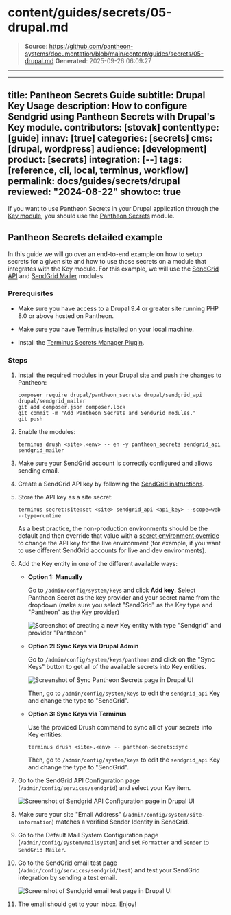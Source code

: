 # content/guides/secrets/05-drupal.md

> **Source**: https://github.com/pantheon-systems/documentation/blob/main/content/guides/secrets/05-drupal.md
> **Generated**: 2025-09-26 06:09:27

---

---
title: Pantheon Secrets Guide
subtitle: Drupal Key Usage
description: How to configure Sendgrid using Pantheon Secrets with Drupal's Key module.
contributors: [stovak]
contenttype: [guide]
innav: [true]
categories: [secrets]
cms: [drupal, wordpress]
audience: [development]
product: [secrets]
integration: [--]
tags: [reference, cli, local, terminus, workflow]
permalink: docs/guides/secrets/drupal
reviewed: "2024-08-22"
showtoc: true
---

If you want to use Pantheon Secrets in your Drupal application through the [Key module](https://www.drupal.org/project/key), you should use the [Pantheon Secrets](https://www.drupal.org/project/pantheon_secrets) module.

## Pantheon Secrets detailed example

In this guide we will go over an end-to-end example on how to setup secrets for a given site and how to use those secrets on a module that integrates with the Key module. For this example, we will use the [SendGrid API](https://www.drupal.org/project/sendgrid_api) and [SendGrid Mailer](https://www.drupal.org/project/sendgrid_mailer) modules.

### Prerequisites

- Make sure you have access to a Drupal 9.4 or greater site running PHP 8.0 or above hosted on Pantheon.

- Make sure you have [Terminus installed](https://docs.pantheon.io/terminus/install#install-terminus) on your local machine.

- Install the [Terminus Secrets Manager Plugin](https://github.com/pantheon-systems/terminus-secrets-manager-plugin#installation).

### Steps

1. Install the required modules in your Drupal site and push the changes to Pantheon:
    ```bash{promptUser: user}
    composer require drupal/pantheon_secrets drupal/sendgrid_api drupal/sendgrid_mailer
    git add composer.json composer.lock
    git commit -m "Add Pantheon Secrets and SendGrid modules."
    git push
    ```

1. Enable the modules:
    ```bash{promptUser: user}
    terminus drush <site>.<env> -- en -y pantheon_secrets sendgrid_api sendgrid_mailer
    ```

1. Make sure your SendGrid account is correctly configured and allows sending email.

1. Create a SendGrid API key by following the [SendGrid instructions](https://docs.sendgrid.com/ui/account-and-settings/api-keys#creating-an-api-key).

1. Store the API key as a site secret:
    ```bash{promptUser: user}
    terminus secret:site:set <site> sendgrid_api <api_key> --scope=web --type=runtime
    ```

    As a best practice, the non-production environments should be the default and then override that value with a [secret environment override](/guides/secrets/overview#environment-override) to change the API key for the live environment (for example, if you want to use different SendGrid accounts for live and dev environments).

1. Add the Key entity in one of the different available ways:

    * **Option 1: Manually**

      Go to `/admin/config/system/keys` and click **Add key**. Select Pantheon Secret as the key provider and your secret name from the dropdown (make sure you select "SendGrid" as the Key type and "Pantheon" as the Key provider)

      ![Screenshot of creating a new Key entity with type "Sendgrid" and provider "Pantheon"](../../../images/guides/secrets/add-key.png)

    * **Option 2: Sync Keys via Drupal Admin**

      Go to `/admin/config/system/keys/pantheon` and click on the "Sync Keys" button to get all of the available secrets into Key entities.

      ![Screenshot of Sync Pantheon Secrets page in Drupal UI](../../../images/guides/secrets/sync-keys.png)

      Then, go to `/admin/config/system/keys` to edit the `sendgrid_api` Key and change the type to "SendGrid".

    * **Option 3: Sync Keys via Terminus**

      Use the provided Drush command to sync all of your secrets into Key entities:

      ```bash{promptUser: user}
      terminus drush <site>.<env> -- pantheon-secrets:sync
      ```

      Then, go to `/admin/config/system/keys` to edit the `sendgrid_api` Key and change the type to "SendGrid".

1. Go to the SendGrid API Configuration page (`/admin/config/services/sendgrid`) and select your Key item.

    ![Screenshot of Sendgrid API Configuration page in Drupal UI](../../../images/guides/secrets/sendgrid-config.png)

1. Make sure your site "Email Address" (`/admin/config/system/site-information`) matches a verified Sender Identity in SendGrid.

1. Go to the Default Mail System Configuration page (`/admin/config/system/mailsystem`) and set `Formatter` and `Sender` to `SendGrid Mailer`.

1. Go to the SendGrid email test page (`/admin/config/services/sendgrid/test`) and test your SendGrid integration by sending a test email.

    ![Screenshot of Sendgrid email test page in Drupal UI](../../../images/guides/secrets/sendgrid-email-test.png)

1. The email should get to your inbox. Enjoy!
